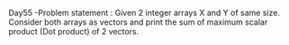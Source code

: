 Day55 -Problem statement : Given 2 integer arrays X and Y of same size. Consider both arrays as vectors and print the sum of maximum scalar product (Dot product) of 2 vectors.